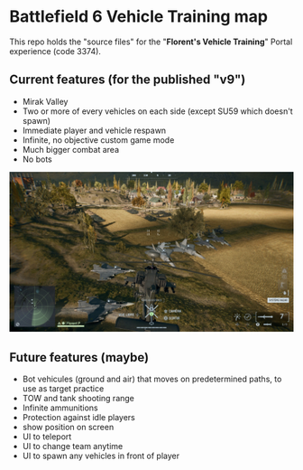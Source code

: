 # Battlefield 6 Vehicle Training map

This repo holds the "source files" for the "**Florent's Vehicle Training**" Portal experience (code 3374).  

## Current features (for the published "v9")

- Mirak Valley
- Two or more of every vehicles on each side (except SU59 which doesn't spawn)
- Immediate player and vehicle respawn
- Infinite, no objective custom game mode
- Much bigger combat area
- No bots

![vehicles.jpg](vehicles.jpg)

## Future features (maybe)

- Bot vehicules (ground and air) that moves on predetermined paths, to use as target practice
- TOW and tank shooting range
- Infinite ammunitions
- Protection against idle players
- show position on screen
- UI to teleport
- UI to change team anytime
- UI to spawn any vehicles in front of player

